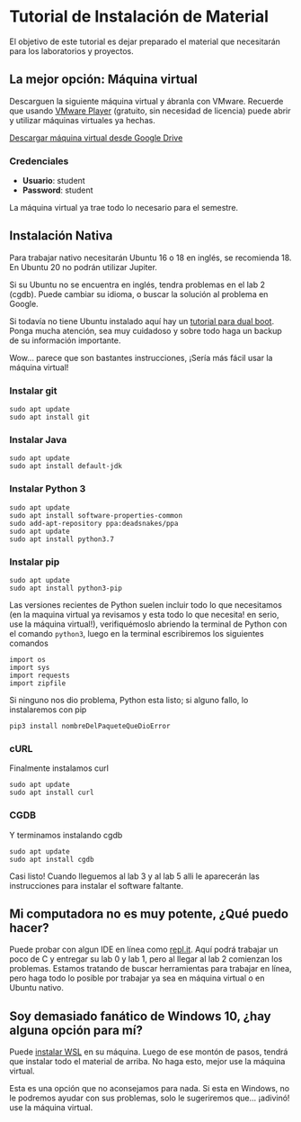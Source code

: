 # Tutorial de Instalación de Material

El objetivo de este tutorial es dejar preparado el material que necesitarán para los laboratorios y proyectos.

## La mejor opción: Máquina virtual

Descarguen la siguiente máquina virtual y ábranla con VMware. Recuerde que usando [VMware Player](https://www.vmware.com/products/workstation-player.html) (gratuito, sin necesidad de licencia) puede abrir y utilizar máquinas virtuales ya hechas.

[Descargar máquina virtual desde Google Drive](https://drive.google.com/file/d/1r9uVabP9MC7fflk8q76j2ThJIw2U7ZhX/view?usp=sharing)

### Credenciales

- **Usuario**: student
- **Password**: student

La máquina virtual ya trae todo lo necesario para el semestre.

## Instalación Nativa

Para trabajar nativo necesitarán Ubuntu 16 o 18 en inglés, se recomienda 18. En Ubuntu 20 no podrán utilizar Jupiter.

Si su Ubuntu no se encuentra en inglés, tendra problemas en el lab 2 (cgdb). Puede cambiar su idioma, o buscar la solución al problema en Google.

Si todavía no tiene Ubuntu instalado aquí hay un [tutorial para dual boot](https://www.youtube.com/watch?v=h9cPABYSJSI). Ponga mucha atención, sea muy cuidadoso y sobre todo haga un backup de su información importante.

Wow... parece que son bastantes instrucciones, ¡Sería más fácil usar la máquina virtual!

### Instalar git

    sudo apt update
    sudo apt install git

### Instalar Java

    sudo apt update
    sudo apt install default-jdk

### Instalar Python 3

    sudo apt update
    sudo apt install software-properties-common
    sudo add-apt-repository ppa:deadsnakes/ppa
    sudo apt update
    sudo apt install python3.7

### Instalar pip

    sudo apt update
    sudo apt install python3-pip

Las versiones recientes de Python suelen incluir todo lo que necesitamos (en la maquina virtual ya revisamos y esta todo lo que necesita! en serio, use la máquina virtual!), verifiquémoslo abriendo la terminal de Python con el comando `python3`, luego en la terminal escribiremos los siguientes comandos

    import os
    import sys
    import requests
    import zipfile

Si ninguno nos dio problema, Python esta listo; si alguno fallo, lo instalaremos con pip

    pip3 install nombreDelPaqueteQueDioError

### cURL

Finalmente instalamos curl

    sudo apt update
    sudo apt install curl

### CGDB

Y terminamos instalando cgdb

    sudo apt update
    sudo apt install cgdb

Casi listo! Cuando lleguemos al lab 3 y al lab 5 alli le aparecerán las instrucciones para instalar el software faltante.

## Mi computadora no es muy potente, ¿Qué puedo hacer?

Puede probar con algun IDE en línea como [repl.it](https://repl.it/). Aquí podrá trabajar un poco de C y entregar su lab 0 y lab 1, pero al llegar al lab 2 comienzan los problemas. Estamos tratando de buscar herramientas para trabajar en línea, pero haga todo lo posible por trabajar ya sea en máquina virtual o en Ubuntu nativo.

## Soy demasiado fanático de Windows 10, ¿hay alguna opción para mí?

Puede [instalar WSL](https://docs.microsoft.com/en-us/windows/wsl/install-win10#manual-installation-steps) en su máquina. Luego de ese montón de pasos, tendrá que instalar todo el material de arriba. No haga esto, mejor use la máquina virtual.

Esta es una opción que no aconsejamos para nada. Si esta en Windows, no le podremos ayudar con sus problemas, solo le sugeriremos que... ¡adivinó! use la máquina virtual.
